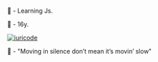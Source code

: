 🛒 - Learning Js.  
              
 🔑 - 16y. 

[![iuricode](https://github-readme-stats.vercel.app/api/top-langs/?username=mastiico&hide=html&layout=compact&theme=dark)](https://github.com/iuricode/)

 
🤪 - "Moving in silence don’t mean it’s movin’ slow"                       



